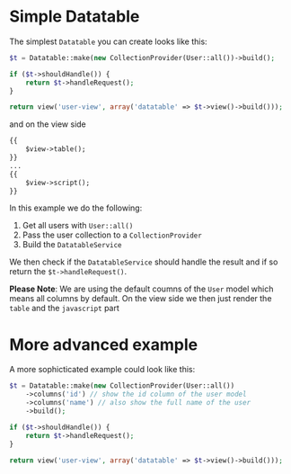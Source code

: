 # Simple Datatable

The simplest `Datatable` you can create looks like this:
```php
$t = Datatable::make(new CollectionProvider(User::all())->build();

if ($t->shouldHandle()) {
    return $t->handleRequest();
}

return view('user-view', array('datatable' => $t->view()->build()));
```

and on the view side

```html 
{{
	$view->table();
}}
...
{{
	$view->script();
}}

```

In this example we do the following:

1. Get all users with `User::all()` 
2. Pass the user collection to a `CollectionProvider`
3. Build the `DatatableService` 

We then check if the `DatatableService` should handle the result and if so return the `$t->handleRequest()`.

**Please Note**: We are using the default coumns of the `User` model which means all columns by default.
On the view side we then just render the `table` and the `javascript` part

# More advanced example

A more sophicticated example could look like this:
```php
$t = Datatable::make(new CollectionProvider(User::all())
	->columns('id') // show the id column of the user model
	->columns('name') // also show the full name of the user
	->build();

if ($t->shouldHandle()) {
    return $t->handleRequest();
}

return view('user-view', array('datatable' => $t->view()->build()));
```


